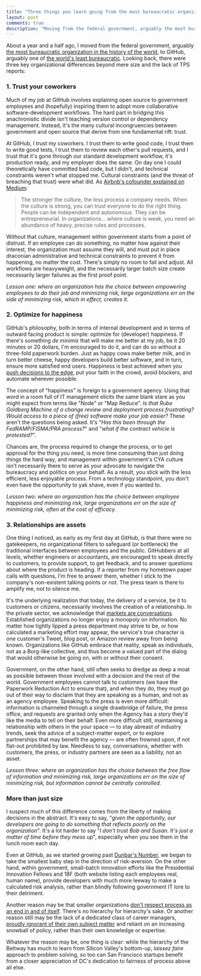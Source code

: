 ```yaml
---
title: "Three things you learn going from the most bureaucratic organization in the world to the least"
layout: post
comments: true
description: "Moving from the federal government, arguably the most bureaucratic organization in the history of the world, to GitHub, arguably one of the world’s least bureaucratic, I learned that there were three key organizational differences beyond mere size and the lack of TPS reports."
---
```


About a year and a half ago, I moved from the federal government, arguably [the most bureaucratic organization in the history of the world](http://www.washingtonpost.com/sf/national/2014/03/22/sinkhole-of-bureaucracy/), to GitHub, arguably one of [the world's least bureaucratic](http://www.fastcolabs.com/3020181/open-company/inside-githubs-super-lean-management-strategy-and-how-it-drives-innovation). Looking back, there were three key organizational differences beyond mere size and the lack of TPS reports:

### 1. Trust your coworkers

Much of my job at GitHub involves explaining open source to government employees and (hopefully) inspiring them to adopt more collaborative software-development workflows. The hard part in bridging this anachronistic divide isn't teaching version control or dependency management. Instead, it's the many cultural incongruencies between government and open source that derive from one fundamental rift: trust.

At GitHub, I trust my coworkers. I trust them to write good code, I trust them to write good tests, I trust them to review each other's pull requests, and I trust that it's gone through our standard development workflow, it's production ready, and my employer does the same. On day one I could theoretically have committed bad code, but I didn't, and technical constraints weren't what stopped me. Cultural constraints (and the threat of breaching that trust) were what did. As [Airbnb's cofounder explained on Medium](https://medium.com/@bchesky/dont-fuck-up-the-culture-597cde9ee9d4):

>  The stronger the culture, the less process a company needs. When the culture is strong, you can trust everyone to do the right thing. People can be independent and autonomous. They can be entrepreneurial. In organizations... where culture is weak, you need an abundance of heavy, precise rules and processes.

Without that culture, management within government starts from a point of distrust. If an employee can do something, no matter how against their interest, the organization must assume they will, and must put in place draconian administrative and technical constraints to prevent it from happening, no matter the cost. There's simply no room to fail and adjust. All workflows are heavyweight, and the necessarily larger batch size create necessarily larger failures as the first proof point.

*Lesson one: where an organization has the choice between empowering employees to do their job and minimizing risk, large organizations err on the side of minimizing risk, which in effect, creates it.*

### 2. Optimize for happiness

GitHub's philosophy, both in terms of internal development and in terms of outward facing product is simple: optimize for (developer) happiness. If there's something *de minimis* that will make me better at my job, be it 20 minutes or 20 dollars, I'm encouraged to do it, and can do so without a three-fold paperwork burden. Just as happy cows make better milk, and in turn better cheese, happy developers build better software, and in turn, ensure more satisfied end users. Happiness is best achieved when you [push decisions to the edge](http://ben.balter.com/2013/06/12/an-open-letter-to-government-cios/#decentralized), put your faith in the crowd, avoid blockers, and automate wherever possible.

The concept of "happiness" is foreign to a government agency. Using that word in a room full of IT management elicits the same blank stare as you might expect from terms like "Node" or "Map Reduce". *Is that Rube Goldberg Machine of a change review and deployment process frustrating? Would access to a piece of (free) software make your job easier?* These aren't the questions being asked. It's "*Has this been through the FedRAMP/FISMA/PRA process?*" and "*what if the contract vehicle is protested?*".

Chances are, the process required to change the process, or to get approval for the thing you need, is more time consuming than just doing things the hard way, and management within government's CYA culture isn't necessarily there to serve as your advocate to navigate the bureaucracy and politics on your behalf. As a result, you stick with the less efficient, less enjoyable process. From a technology standpoint, you don't even have the opportunity to yak shave, even if you wanted to.

*Lesson two: where an organization has the choice between employee happiness and minimizing risk, large organizations err on the size of minimizing risk, often at the cost of efficacy.*

### 3. Relationships are assets

One thing I noticed, as early as my first day at GitHub, is that there were no gatekeepers, no organizational filters to safeguard (or bottleneck) the traditional interfaces between employees and the public. GitHubbers at all levels, whether engineers or accountants, are encouraged to speak directly to customers, to provide support, to get feedback, and to answer questions about where the product is heading. If a reporter from my hometown paper calls with questions, I'm free to answer them, whether I stick to the company's non-existent talking points or not. The press team is there to amplify me, not to silence me.

It's the underlying realization that today, the delivery of a service, be it to customers or citizens, necessarily involves the creation of a relationship. In the private sector, we acknowledge that [markets are conversations](http://www.cluetrain.com/book/95-theses.html). Established organizations no longer enjoy a monopoly on information. No matter how tightly lipped a press department may strive to be, or how calculated a marketing effort may appear, the service's true character is one customer's Tweet, blog post, or Amazon review away from being known. Organizations like GitHub embrace that reality, speak as individuals, not as a Borg-like collective, and thus become a valued part of the dialog that would otherwise be going on, with or without their consent.

Government, on the other hand, still often seeks to dredge as deep a moat as possible between those involved with a decision and the rest of the world. Government employees cannot talk to customers (we have the Paperwork Reduction Act to ensure that), and when they do, they must go out of their way to disclaim that they are speaking as a human, and not as an agency employee. Speaking to the press is even more difficult: information is channeled through a single drawbridge of failure, the press office, and requests are granted only when the Agency has a story they'd like the media to tell on their behalf. Even more difficult still, maintaining a relationship with others in the your space — to stay abreast of industry trends, seek the advice of a subject-matter expert, or to explore partnerships that may benefit the agency — are often frowned upon, if not flat-out prohibited by law. Needless to say, conversations, whether with customers, the press, or industry partners are seen as a liability, not an asset.

*Lesson three: where an organization has the choice between the free flow of information and minimizing risk, large organizations err on the size of minimizing risk, but information cannot be centrally controlled.*

### More than just size

I suspect much of this difference comes from the liberty of making decisions in the abstract. It's easy to say, "*given the opportunity, our developers are going to do something that reflects poorly on the organization*". It's a lot harder to say "*I don't trust Bob and Susan. It's just a matter of time before they mess up*", especially when you see them in the lunch room each day.

Even at GitHub, as we started growing past [Dunbar's Number](https://en.wikipedia.org/wiki/Dunbar's_number), we began to take the smallest baby step in the direction of risk-aversion. On the other hand, within government, small-batch innovation efforts like the Presidential Innovation Fellows and 18F (both website listing each employees real, human name), provide developers with much more leeway to make a calculated risk analysis, rather than blindly following government IT lore to their detriment.

Another reason may be that smaller organizations [don't respect process as an end in and of itself](http://www.fastcompany.com/1720052/googles-greatest-innovation-may-be-its-management-practice). There's no hierarchy for hierarchy's sake. Or another reason still may be the lack of a dedicated class of career managers, [proudly ignorant of their own subject matter](http://www.vox.com/2014/8/21/6053819/white-house-cybersecurity-czar-brags-about-his-lack-of-technical) and reliant on an increasing snowball of policy, rather than their own knowledge or expertise.

Whatever the reason may be, one thing is clear: while the hierarchy of the Beltway has much to learn from Silicon Valley's bottom-up, *laissez faire* approach to problem solving, so too can San Francisco startups benefit from a closer appreciation of DC's dedication to fairness of process above all else.  
